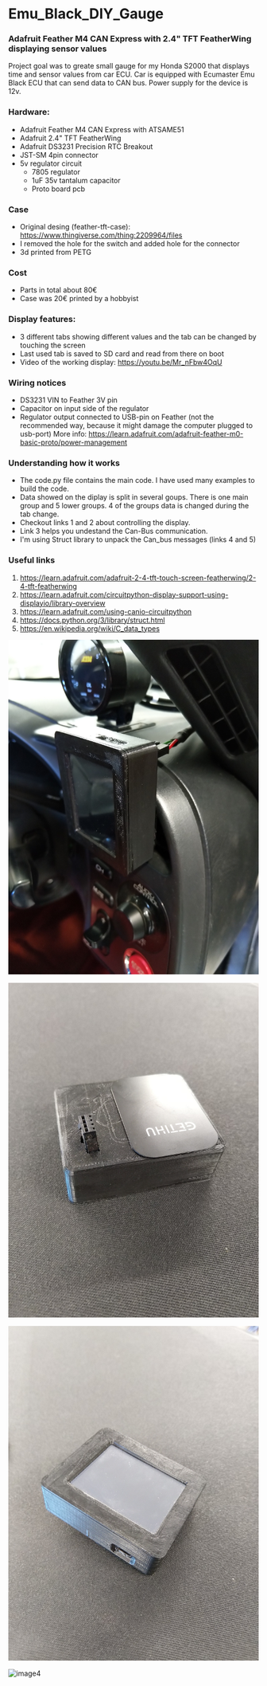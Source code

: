# Emu_Black_DIY_Gauge
### Adafruit Feather M4 CAN Express with 2.4" TFT FeatherWing displaying sensor values 

Project goal was to greate small gauge for my Honda S2000 that displays time and sensor values from car ECU. 
Car is equipped with Ecumaster Emu Black ECU that can send data to CAN bus. Power supply for the device is 12v. 

### Hardware: 
- Adafruit Feather M4 CAN Express with ATSAME51 
- Adafruit 2.4" TFT FeatherWing 
- Adafruit DS3231 Precision RTC Breakout 
- JST-SM 4pin connector
- 5v regulator circuit
  - 7805 regulator
  - 1uF 35v tantalum capacitor
  - Proto board pcb
 
### Case
- Original desing (feather-tft-case): https://www.thingiverse.com/thing:2209964/files
- I removed the hole for the switch and added hole for the connector
- 3d printed from PETG

### Cost
- Parts in total about 80€ 
- Case was 20€ printed by a hobbyist

### Display features: 
- 3 different tabs showing different values and the tab can be changed by touching the screen
- Last used tab is saved to SD card and read from there on boot 
- Video of the working display: https://youtu.be/Mr_nFbw4OqU

### Wiring notices
- DS3231 VIN to Feather 3V pin
- Capacitor on input side of the regulator 
- Regulator output connected to USB-pin on Feather (not the recommended way, because it might damage the computer plugged to usb-port)
More info: https://learn.adafruit.com/adafruit-feather-m0-basic-proto/power-management

### Understanding how it works
- The code.py file contains the main code. I have used many examples to build the code.
- Data showed on the diplay is split in several goups. There is one main group and 5 lower groups. 4 of the groups data is changed during the tab change. 
- Checkout links 1 and 2 about controlling the display. 
- Link 3 helps you undestand the Can-Bus communication. 
- I'm using Struct library to unpack the Can_bus messages (links 4 and 5)

### Useful links
1. https://learn.adafruit.com/adafruit-2-4-tft-touch-screen-featherwing/2-4-tft-featherwing
2. https://learn.adafruit.com/circuitpython-display-support-using-displayio/library-overview
3. https://learn.adafruit.com/using-canio-circuitpython
4. https://docs.python.org/3/library/struct.html
5. https://en.wikipedia.org/wiki/C_data_types

![image1](/Images/IMG_20210524_143746.jpg)

![image2](/Images/IMG_20210524_143809.jpg)

![image3](/Images/IMG_20210524_143826.jpg)

![image4](/Images/IMG_20210331_225259.jpg)
